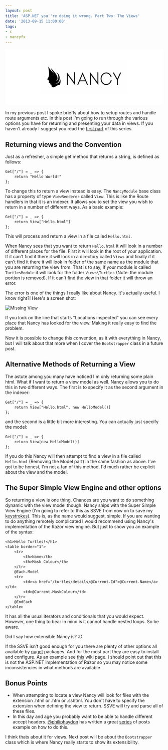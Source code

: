 ```yaml
---
layout: post
title: 'ASP.NET you''re doing it wrong. Part Two: The Views'
date: '2013-09-15 11:00:00'
tags:
- c
- nancyfx
---
```


![Nancy](/content/images/2014/Apr/nancy.png)

In my previous post I spoke briefly about how to setup routes and handle route arguments etc. In this post I'm going to run through the various options you have for returning and presenting your data in views. If you haven't already I suggest you read the [first part](/2013/08/20/aspnet-youre-doing-it-wrong-an-introduction-to-nancy.html) of this series.

## Returning views and the Convention

Just as a refresher, a simple get method that returns a string, is defined as follows:

```language-csharp
Get["/"] = _ => {
    return "Hello World!"
};
```

To change this to return a view instead is easy. The `NancyModule` base class has a property of type `ViewRenderer` called `View`. This is like the Route handlers in that it is an indexer. It allows you to set the view you wish to return in a number of different ways. As a basic example:

```language-csharp
Get["/"] = _ => {
    return View["Hello.html"]
};
```

This will process and return a view in a file called `Hello.html`.

When Nancy sees that you want to return `Hello.html` it will look in a number of different places for the file. First it will look in the root of your application. If it can't find it there it will look in a directory called `Views` and finally if it can't find it there it will look in folder of the same name as the module that you are returning the view from. That is to say, if your module is called `TurtlesModule` it will look for the folder `Views\Turtles` (Note: the module portion is removed). If it can't find the view in that folder it will throw an error.

The error is one of the things I really like about Nancy. It's actually useful. I know right?! Here's a screen shot:

![Missing View](/content/images/2014/Feb/missing_view.jpg)

If you look on the line that starts "Locations inspected" you can see every place that Nancy has looked for the view. Making it really easy to find the problem.

Now it is possible to change this convention, as it with everything in Nancy, but I will talk about that more when I cover the `Bootstrapper` class in a future post.

## Alternative Methods of Returning a View

The astute among you many have noticed I'm only returning some plain html. What if I want to return a view model as well. Nancy allows you to do this in two different ways. The first is to specify it as the second argument in the indexer:

```language-csharp
Get["/"] = _ => {
    return View["Hello.html", new HelloModel()]
};
```

and the second is a little bit more interesting. You can actually just specify the model:

```language-csharp
Get["/"] = _ => {
    return View[new HelloModel()]
};
```

If you do this Nancy will then attempt to find a view in a file called `Hello.html` (Removing the Model part) in the same fashion as above. I've got to be honest, I'm not a fan of this method. I'd much rather be explicit about the view and the model.

## The Super Simple View Engine and other options

So returning a view is one thing. Chances are you want to do something dynamic with the view model though. Nancy ships with the Super Simple View Engine (I'm going to refer to this as SSVE from now on to save my [keystrokes](http://www.keysleft.com/)). This is, as the name would suggest, simple. If you are wanting to do anything remotely complicated I would recommend using Nancy's implementation of the Razor view engine. But just to show you an example of the syntax:

```language-html
<h1>Hello Turtles!</h1>
<table border="1">
    <tr>
        <th>Name</th>
        <th>Mask Colour</th>
    </tr>
    @Each.Model
    <tr>
        <td><a href="/turtles/details/@Current.Id">@Current.Name</a></td>
        <td>@Current.MaskColour</td>
    </tr>
    @EndEach
</table>
```

It has all the usual iterators and conditionals that you would expect. However, one thing to bear in mind is it cannot handle nested loops. So be aware.

Did I say how extensible Nancy is? :D

If the SSVE isn't good enough for you there are plenty of other options all available by [nuget](http://www.nuget.org/packages?q=nancy.viewengines) packages. And for the most part they are easy to install and configure. As an example see [this](https://github.com/NancyFx/Nancy/wiki/Razor-View-Engine) wiki page. I should point out that this is not the ASP.NET implementation of Razor so you may notice some inconsistencies in what methods are available.

## Bonus Points

- When attempting to locate a view Nancy will look for files with the extension .html or .htm or .sshtml. You don't have to specify the extension when defining the view to return. SSVE will try and parse all of these files.
- In this day and age you probably want to be able to handle different accept headers. [@philiphaydon](https://twitter.com/philliphaydon) has written a great [series](http://www.philliphaydon.com/2013/04/nancyfx-revisiting-content-negotiation-and-apis-part-1/) of posts example on how to do this.


I think thats about it for views. Next post will be about the `Bootstrapper` class which is where Nancy really starts to show its extensibility.